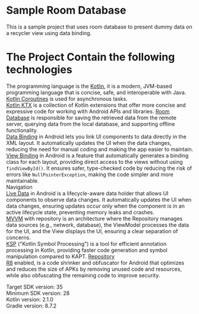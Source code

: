 # Sample Room Database

This is a sample project that uses room database to present dummy data on a recycler view using data
binding. <br />

# The Project Contain the following technologies

The programming language is the [Kotlin](https://kotlinlang.org/docs/getting-started.html), it is a
modern, JVM-based programming language that is concise, safe, and interoperable with Java. <br />
[Kotlin Coroutines](https://kotlinlang.org/docs/coroutines-overview.html) is used for asynchronous
tasks. <br />
[Kotlin KTX](https://developer.android.com/kotlin/ktx) is a collection of Kotlin extensions that
offer more concise and expressive code for working with Android APIs and libraries.
[Room Database](https://developer.android.com/training/data-storage/room) is responsible for saving
the retrieved data from the remote server, querying data from the local database, and supporting
offline functionality.  <br />
[Data Binding](https://developer.android.com/topic/libraries/data-binding) in Android lets you link
UI components to data directly in the XML layout. It automatically updates the UI when the data
changes, reducing the need for manual coding and making the app easier to maintain. <br />
[View Binding](https://developer.android.com/topic/libraries/view-binding) in Android is a feature
that automatically generates a binding class for each layout, providing direct access to the views
without using `findViewById()`. It ensures safer, type-checked code by reducing the risk of errors
like `NullPointerException`, making the code simpler and more maintainable. <br />
Navigation <br />
[Live Data](https://developer.android.com/topic/libraries/architecture/livedata) in Android is a
lifecycle-aware data holder that allows UI components to observe data changes. It automatically
updates the UI when data changes, ensuring updates occur only when the component is in an active
lifecycle state, preventing memory leaks and crashes. <br />
[MVVM](https://developer.android.com/topic/architecture#recommended-app-arch) with repository is an
architecture where the Repository manages data sources (e.g., network, database), the ViewModel
processes the data for the UI, and the View displays the UI, ensuring a clear separation of
concerns. <br />
[KSP](https://developer.android.com/build/migrate-to-ksp) ("Kotlin Symbol Processing") is a tool for
efficient annotation processing in Kotlin, providing faster code generation and symbol manipulation
compared to KAPT. [Repository](https://github.com/google/ksp) <br />
[R8](https://developer.android.com/build/shrink-code) enabled, is a code shrinker and obfuscator for
Android that optimizes and reduces the size of APKs by removing unused code and resources, while
also obfuscating the remaining code to improve security. <br />

Target SDK version: 35 <br />
Minimum SDK version: 28 <br />
Kotlin version: 2.1.0 <br />
Gradle version: 8.7.2 <br />